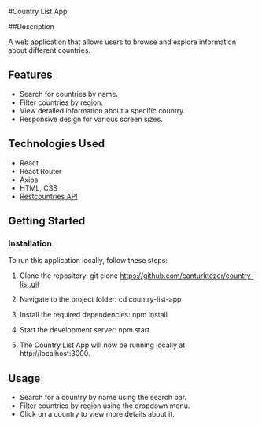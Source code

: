 #Country List App

##Description

A web application that allows users to browse and explore information about different countries.

## Features

- Search for countries by name.
- Filter countries by region.
- View detailed information about a specific country.
- Responsive design for various screen sizes.

## Technologies Used

- React
- React Router
- Axios
- HTML, CSS
- [Restcountries API](https://restcountries.com)

## Getting Started

### Installation
To run this application locally, follow these steps:
1. Clone the repository: git clone https://github.com/canturktezer/country-list.git

2. Navigate to the project folder: cd country-list-app

3. Install the required dependencies: npm install

4. Start the development server: npm start

5. The Country List App will now be running locally at http://localhost:3000.

## Usage
- Search for a country by name using the search bar.
- Filter countries by region using the dropdown menu.
- Click on a country to view more details about it.
